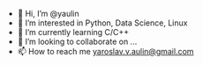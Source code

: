 - 👋 Hi, I’m @yaulin
- 👀 I’m interested in Python, Data Science, Linux
- 🌱 I’m currently learning C/C++
- 💞️ I’m looking to collaborate on ...
- 📫 How to reach me yaroslav.v.aulin@gmail.com

<!---
yaulin/yaulin is a ✨ special ✨ repository because its `README.md` (this file) appears on your GitHub profile.
You can click the Preview link to take a look at your changes.
--->
